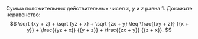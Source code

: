 Сумма положительных действительных чисел $x$, $y$ и $z$  равна 1. Докажите неравенство: $$
\sqrt {xy + z}  + \sqrt {yz + x}  + \sqrt {zx + y}  \leq \frac{{xy + z}}
{{x + y}} + \frac{{yz + x}}
{{y + z}} + \frac{{zx + y}}
{{z + x}}.
$$